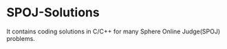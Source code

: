 # SPOJ-Solutions
It contains coding solutions in C/C++ for many Sphere Online Judge(SPOJ) problems.
